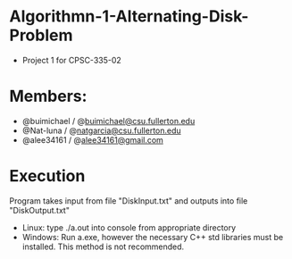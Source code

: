 # Algorithmn-1-Alternating-Disk-Problem
* Project 1 for CPSC-335-02
# Members:
* @buimichael / @buimichael@csu.fullerton.edu
* @Nat-luna / @natgarcia@csu.fullerton.edu
* @alee34161 / @alee34161@gmail.com

# Execution

Program takes input from file "DiskInput.txt" and outputs into file "DiskOutput.txt"

* Linux: type ./a.out into console from appropriate directory
* Windows: Run a.exe, however the necessary C++ std libraries must be installed. This method is not recommended.
